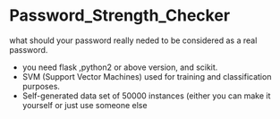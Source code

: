 # Password_Strength_Checker
what should your password really neded to be considered as a real password. 
* you need flask ,python2 or above version, and scikit.
* SVM (Support Vector Machines) used for training and classification purposes.
* Self-generated data set of 50000 instances (either you can make it yourself or just use someone else
